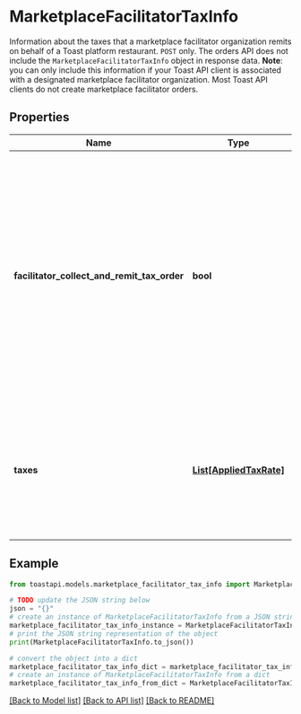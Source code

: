 # MarketplaceFacilitatorTaxInfo

Information about the taxes that a marketplace facilitator organization remits on behalf of a Toast platform restaurant. `POST` only. The orders API does not include the `MarketplaceFacilitatorTaxInfo` object in response data.  **Note**: you can only include this information if your Toast API client is associated with a designated marketplace facilitator organization. Most Toast API clients do not create marketplace facilitator orders. 

## Properties

Name | Type | Description | Notes
------------ | ------------- | ------------- | -------------
**facilitator_collect_and_remit_tax_order** | **bool** | Indicates whether a marketplace facilitator organization has paid the tax amounts for an order on behalf of the restaurant that fulfills the order.  If you include this value, you indicate that the marketplace facilitator order uses the prices and tax amounts calculated by the Toast platform.  If you include this value, you *must not* include the &#x60;taxes&#x60; value and you *must not* include the &#x60;externalPriceAmount&#x60; for menu item selections in the order.  | [optional] 
**taxes** | [**List[AppliedTaxRate]**](AppliedTaxRate.md) | An array of &#x60;AppliedTaxRate&#x60; objects that describe the tax amounts that apply to a marketplace facilitator order.  If you include this value, you must include an &#x60;externalPriceAmount&#x60; for each menu item selection in the order.  | [optional] 

## Example

```python
from toastapi.models.marketplace_facilitator_tax_info import MarketplaceFacilitatorTaxInfo

# TODO update the JSON string below
json = "{}"
# create an instance of MarketplaceFacilitatorTaxInfo from a JSON string
marketplace_facilitator_tax_info_instance = MarketplaceFacilitatorTaxInfo.from_json(json)
# print the JSON string representation of the object
print(MarketplaceFacilitatorTaxInfo.to_json())

# convert the object into a dict
marketplace_facilitator_tax_info_dict = marketplace_facilitator_tax_info_instance.to_dict()
# create an instance of MarketplaceFacilitatorTaxInfo from a dict
marketplace_facilitator_tax_info_from_dict = MarketplaceFacilitatorTaxInfo.from_dict(marketplace_facilitator_tax_info_dict)
```
[[Back to Model list]](../README.md#documentation-for-models) [[Back to API list]](../README.md#documentation-for-api-endpoints) [[Back to README]](../README.md)


